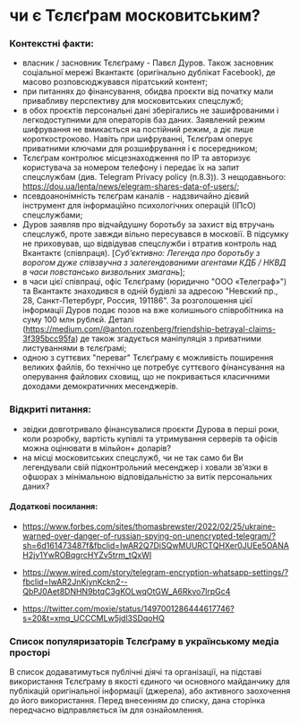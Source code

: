 # чи є Тєлєґрам московитським?

### Контекстні факти:
- власник / засновник Тєлєґраму - Павєл Дуров. Також засновник соціальної мережі Вкантактє (оригінально дублікат Facebook), де масово розповсюджувався піратський контент; 
- при питаннях до фінансування, обидва проєкти від початку мали привабливу перспективу для московитських спецслужб;
- в обох проєктів персональні дані зберігались не зашифрованими і легкодоступними для операторів баз даних. Заявлений режим шифрування не вмикається на постійний режим, а діє лише короткостроково. Навіть при шифруванні, Тєлєґрам оперує приватними ключами для розшифрування і є посередником;
- Тєлєґрам контролює місцезнаходження по IP та авторизує користувача за номером телефону і передає їх на запит спецслужбам (див. Telegram Privacy policy (п.8.3)). З нещодавнього: https://dou.ua/lenta/news/elegram-shares-data-of-users/;
- псевдоанонімність тєлєґрам каналів - надзвичайно дієвий інструмент для інформаційно психологічних операцій (ІПсО) спецслужбами;
- Дуров заявляв про відчайдушну боротьбу за захист від втручань спецслужб, проте завжди вільно пересувався в московії. В підсумку не приховував, що відвідував спецслужби і втратив контроль над Вкантактє (співпраця). [*Субʼєктивно: Легенда про боротьбу з ворогом дуже співзвучна з залегендованими агентами КДБ / НКВД в часи повстансько визвольних змагань*];
- в часи цієї співпраці, офіс Тєлєґраму (юридично "ООО «Телеграф»") та Вкантактє знаходився в одній будівлі за адресою "Невский пр., 28, Санкт-Петербург, Россия, 191186". За розголошення цієї інформації Дуров подає позов на вже колишнього співробітника на суму 100 млн рублєй. Деталі (https://medium.com/@anton.rozenberg/friendship-betrayal-claims-3f395bcc95fa) де також згадується маніпуляція з приватними листуваннями в тєлєґрамі;
- одною з суттєвих "переваг" Тєлєґраму є можливість поширення великих файлів, бо технічно це потребує суттєвого фінансування на оперування файлових сховищ, що не покривається класичними доходами демократичних месенджерів.

### Відкриті питання:
- звідки довготривало фінансувалися проєкти Дурова в перші роки, коли розробку, вартість купівлі та утримування серверів та офісів можна оцінювати в мільйон+ доларів?
- на місці московитських спецслужб, чи не так само би Ви легендували свій підконтрольний месенджер і ховали звʼязки в офшорах з мінімальною відповідальністю за витік персональних даних?

#### Додаткові посилання:

- https://www.forbes.com/sites/thomasbrewster/2022/02/25/ukraine-warned-over-danger-of-russian-spying-on-unencrypted-telegram/?sh=6d161473487f&fbclid=IwAR2Q7DiSQwMUURCTQHXer0JUEe5OANAH2jv1YwROBqgrcHYZv5trm_tQxWI

- https://www.wired.com/story/telegram-encryption-whatsapp-settings/?fbclid=IwAR2JnKiynKckn2--QbPJ0Aet8DNHN9btqC3gKOLwqOtGW_A6Rkvo7lrpGc4

- https://twitter.com/moxie/status/1497001286444617746?s=20&t=xmq_UCCCMLw5jdl3SDqoHQ

### Список популяризаторів Тєлєґраму в українському медіа просторі
В список додаватимуться публічні діячі та організації, на підставі використання Тєлєґраму в якості єдиного чи основного майданчику для публікацій оригінальної інформації (джерела), або активного заохочення до його використання. Перед внесенням до списку, дана сторінка передчасно відправляється їм для ознайомлення.
